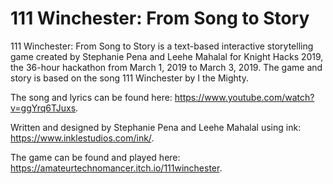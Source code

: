 # 111 Winchester: From Song to Story

111 Winchester: From Song to Story is a text-based interactive storytelling game created by Stephanie Pena and Leehe Mahalal for Knight Hacks 2019, the 36-hour hackathon from March 1, 2019 to March 3, 2019. The game and story is based on the song 111 Winchester by I the Mighty. 

The song and lyrics can be found here: https://www.youtube.com/watch?v=ggYrq6TJuxs.

Written and designed by Stephanie Pena and Leehe Mahalal using ink: https://www.inklestudios.com/ink/.

The game can be found and played here: https://amateurtechnomancer.itch.io/111winchester. 
